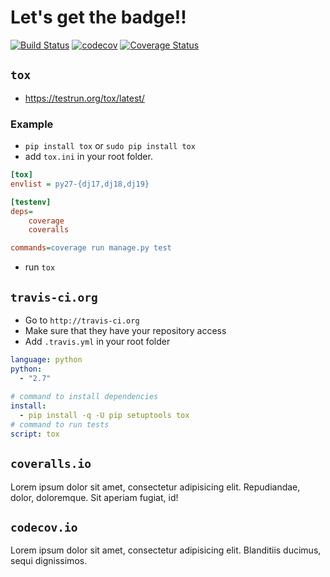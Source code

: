 # Let's get the badge!! #
[![Build Status](https://travis-ci.org/yoon-gu/ci-sample.svg?branch=master)](https://travis-ci.org/yoon-gu/ci-sample)
[![codecov](https://codecov.io/gh/yoon-gu/ci-sample/branch/master/graph/badge.svg)](https://codecov.io/gh/yoon-gu/ci-sample)
[![Coverage Status](https://coveralls.io/repos/github/yoon-gu/ci-sample/badge.svg?branch=master)](https://coveralls.io/github/yoon-gu/ci-sample?branch=master)
## `tox` ##
* https://testrun.org/tox/latest/

### Example ###
* `pip install tox` or `sudo pip install tox`
* add `tox.ini` in your root folder.
```ini
[tox]
envlist = py27-{dj17,dj18,dj19}

[testenv]
deps=
	coverage
	coveralls

commands=coverage run manage.py test
```
* run `tox`

## `travis-ci.org` ##
* Go to `http://travis-ci.org`
* Make sure that they have your repository access
* Add `.travis.yml` in your root folder
```yml
language: python
python:
  - "2.7"
  
# command to install dependencies
install: 
  - pip install -q -U pip setuptools tox
# command to run tests
script: tox

```

## `coveralls.io` ##
Lorem ipsum dolor sit amet, consectetur adipisicing elit. Repudiandae, dolor, doloremque. Sit aperiam fugiat, id!

## `codecov.io` ##
Lorem ipsum dolor sit amet, consectetur adipisicing elit. Blanditiis ducimus, sequi dignissimos.